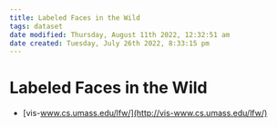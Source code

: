 ```yaml
---
title: Labeled Faces in the Wild
tags: dataset
date modified: Thursday, August 11th 2022, 12:32:51 am
date created: Tuesday, July 26th 2022, 8:33:15 pm
---
```


# Labeled Faces in the Wild
- [vis-www.cs.umass.edu/lfw/](http://vis-www.cs.umass.edu/lfw/)

